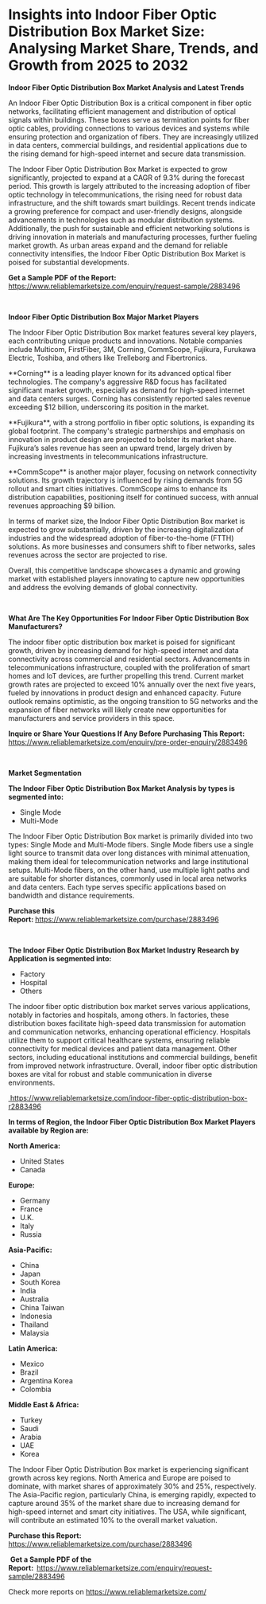 <p><h1>Insights into Indoor Fiber Optic Distribution Box Market Size: Analysing Market Share, Trends, and Growth from 2025 to 2032</h1></p><p><strong>Indoor Fiber Optic Distribution Box Market Analysis and Latest Trends</strong></p>
<p><p>An Indoor Fiber Optic Distribution Box is a critical component in fiber optic networks, facilitating efficient management and distribution of optical signals within buildings. These boxes serve as termination points for fiber optic cables, providing connections to various devices and systems while ensuring protection and organization of fibers. They are increasingly utilized in data centers, commercial buildings, and residential applications due to the rising demand for high-speed internet and secure data transmission.</p><p>The Indoor Fiber Optic Distribution Box Market is expected to grow significantly, projected to expand at a CAGR of 9.3% during the forecast period. This growth is largely attributed to the increasing adoption of fiber optic technology in telecommunications, the rising need for robust data infrastructure, and the shift towards smart buildings. Recent trends indicate a growing preference for compact and user-friendly designs, alongside advancements in technologies such as modular distribution systems. Additionally, the push for sustainable and efficient networking solutions is driving innovation in materials and manufacturing processes, further fueling market growth. As urban areas expand and the demand for reliable connectivity intensifies, the Indoor Fiber Optic Distribution Box Market is poised for substantial developments.</p></p>
<p><strong>Get a Sample PDF of the Report:&nbsp;</strong> <a href="https://www.reliablemarketsize.com/enquiry/request-sample/2883496?utm_campaign=2281&utm_medium=2&utm_source=Github&utm_content=ia&utm_term=13032025&utm_id=indoor-fiber-optic-distribution-box">https://www.reliablemarketsize.com/enquiry/request-sample/2883496</a></p>
<p>&nbsp;</p>
<p><strong>Indoor Fiber Optic Distribution Box Major Market Players</strong></p>
<p><p>The Indoor Fiber Optic Distribution Box market features several key players, each contributing unique products and innovations. Notable companies include Multicom, FirstFiber, 3M, Corning, CommScope, Fujikura, Furukawa Electric, Toshiba, and others like Trelleborg and Fibertronics.</p><p>**Corning** is a leading player known for its advanced optical fiber technologies. The company's aggressive R&D focus has facilitated significant market growth, especially as demand for high-speed internet and data centers surges. Corning has consistently reported sales revenue exceeding $12 billion, underscoring its position in the market.</p><p>**Fujikura**, with a strong portfolio in fiber optic solutions, is expanding its global footprint. The company's strategic partnerships and emphasis on innovation in product design are projected to bolster its market share. Fujikura’s sales revenue has seen an upward trend, largely driven by increasing investments in telecommunications infrastructure.</p><p>**CommScope** is another major player, focusing on network connectivity solutions. Its growth trajectory is influenced by rising demands from 5G rollout and smart cities initiatives. CommScope aims to enhance its distribution capabilities, positioning itself for continued success, with annual revenues approaching $9 billion.</p><p>In terms of market size, the Indoor Fiber Optic Distribution Box market is expected to grow substantially, driven by the increasing digitalization of industries and the widespread adoption of fiber-to-the-home (FTTH) solutions. As more businesses and consumers shift to fiber networks, sales revenues across the sector are projected to rise.</p><p>Overall, this competitive landscape showcases a dynamic and growing market with established players innovating to capture new opportunities and address the evolving demands of global connectivity.</p></p>
<p>&nbsp;</p>
<p><strong>What Are The Key Opportunities For Indoor Fiber Optic Distribution Box Manufacturers?</strong></p>
<p><p>The indoor fiber optic distribution box market is poised for significant growth, driven by increasing demand for high-speed internet and data connectivity across commercial and residential sectors. Advancements in telecommunications infrastructure, coupled with the proliferation of smart homes and IoT devices, are further propelling this trend. Current market growth rates are projected to exceed 10% annually over the next five years, fueled by innovations in product design and enhanced capacity. Future outlook remains optimistic, as the ongoing transition to 5G networks and the expansion of fiber networks will likely create new opportunities for manufacturers and service providers in this space.</p></p>
<p><strong>Inquire or Share Your Questions If Any Before Purchasing This Report:</strong> <a href="https://www.reliablemarketsize.com/enquiry/pre-order-enquiry/2883496?utm_campaign=2281&utm_medium=2&utm_source=Github&utm_content=ia&utm_term=13032025&utm_id=indoor-fiber-optic-distribution-box">https://www.reliablemarketsize.com/enquiry/pre-order-enquiry/2883496</a></p>
<p>&nbsp;</p>
<p><strong>Market Segmentation</strong></p>
<p><strong>The Indoor Fiber Optic Distribution Box Market Analysis by types is segmented into:</strong></p>
<p><ul><li>Single Mode</li><li>Multi-Mode</li></ul></p>
<p><p>The Indoor Fiber Optic Distribution Box market is primarily divided into two types: Single Mode and Multi-Mode fibers. Single Mode fibers use a single light source to transmit data over long distances with minimal attenuation, making them ideal for telecommunication networks and large institutional setups. Multi-Mode fibers, on the other hand, use multiple light paths and are suitable for shorter distances, commonly used in local area networks and data centers. Each type serves specific applications based on bandwidth and distance requirements.</p></p>
<p><strong>Purchase this Report:&nbsp;</strong><a href="https://www.reliablemarketsize.com/purchase/2883496?utm_campaign=2281&utm_medium=2&utm_source=Github&utm_content=ia&utm_term=13032025&utm_id=indoor-fiber-optic-distribution-box">https://www.reliablemarketsize.com/purchase/2883496</a></p>
<p>&nbsp;</p>
<p><strong>The Indoor Fiber Optic Distribution Box Market Industry Research by Application is segmented into:</strong></p>
<p><ul><li>Factory</li><li>Hospital</li><li>Others</li></ul></p>
<p><p>The indoor fiber optic distribution box market serves various applications, notably in factories and hospitals, among others. In factories, these distribution boxes facilitate high-speed data transmission for automation and communication networks, enhancing operational efficiency. Hospitals utilize them to support critical healthcare systems, ensuring reliable connectivity for medical devices and patient data management. Other sectors, including educational institutions and commercial buildings, benefit from improved network infrastructure. Overall, indoor fiber optic distribution boxes are vital for robust and stable communication in diverse environments.</p></p>
<p><a href="https://www.reliablemarketsize.com/indoor-fiber-optic-distribution-box-r2883496?utm_campaign=2281&utm_medium=2&utm_source=Github&utm_content=ia&utm_term=13032025&utm_id=indoor-fiber-optic-distribution-box">&nbsp;https://www.reliablemarketsize.com/indoor-fiber-optic-distribution-box-r2883496</a></p>
<p><strong>In terms of Region, the Indoor Fiber Optic Distribution Box Market Players available by Region are:</strong></p>
<p>
    <p> <strong> North America: </strong>
        <ul>
            <li>United States</li>
            <li>Canada</li>
        </ul>
        </p> 
    <p> <strong> Europe: </strong>
        <ul>
            <li>Germany</li>
            <li>France</li>
            <li>U.K.</li>
            <li>Italy</li>
            <li>Russia</li>
        </ul>
        </p> 
    <p> <strong> Asia-Pacific: </strong>
        <ul>
            <li>China</li>
            <li>Japan</li>
            <li>South Korea</li>
            <li>India</li>
            <li>Australia</li>
            <li>China Taiwan</li>
            <li>Indonesia</li>
            <li>Thailand</li>
            <li>Malaysia</li>
        </ul>
        </p> 
    <p> <strong> Latin America: </strong>
        <ul>
            <li>Mexico</li>
            <li>Brazil</li>
            <li>Argentina Korea</li>
            <li>Colombia</li>
        </ul>
        </p> 
    <p> <strong> Middle East & Africa: </strong>
        <ul>
            <li>Turkey</li>
            <li>Saudi</li>
            <li>Arabia</li>
            <li>UAE</li>
            <li>Korea</li>
        </ul>
    </p>
    </p>
<p><p>The Indoor Fiber Optic Distribution Box market is experiencing significant growth across key regions. North America and Europe are poised to dominate, with market shares of approximately 30% and 25%, respectively. The Asia-Pacific region, particularly China, is emerging rapidly, expected to capture around 35% of the market share due to increasing demand for high-speed internet and smart city initiatives. The USA, while significant, will contribute an estimated 10% to the overall market valuation.</p></p>
<p><strong>Purchase this Report: </strong><a href="https://www.reliablemarketsize.com/purchase/2883496?utm_campaign=2281&utm_medium=2&utm_source=Github&utm_content=ia&utm_term=13032025&utm_id=indoor-fiber-optic-distribution-box">https://www.reliablemarketsize.com/purchase/2883496</a></p>
<p>&nbsp;<strong>Get a Sample PDF of the Report:&nbsp;&nbsp;</strong><a href="https://www.reliablemarketsize.com/enquiry/request-sample/2883496?utm_campaign=2281&utm_medium=2&utm_source=Github&utm_content=ia&utm_term=13032025&utm_id=indoor-fiber-optic-distribution-box">https://www.reliablemarketsize.com/enquiry/request-sample/2883496</a></p>
<p><strong></strong></p>
<p>Check more reports on <a href="https://www.reliablemarketsize.com/?utm_campaign=2281&utm_medium=2&utm_source=Github&utm_content=ia&utm_term=13032025&utm_id=indoor-fiber-optic-distribution-box">https://www.reliablemarketsize.com/</a></p>